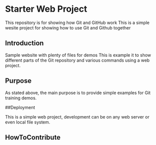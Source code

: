 # Starter Web Project

This repository is for showing how Git and GitHub work
This is a simple wesite project for showing how to use Git and Github together

## Introduction

Sample website with plenty of files for demos
This is example it to show different parts of the Git repository and various commands using a web project.

## Purpose

As stated above, the main purpose is to provide simple examples for Git training demos.

##Deployment

This is a simple web project, development can be on any web server or even local file system.

## HowToContribute